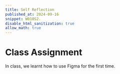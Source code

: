 ```yaml
---
title: Self Reflection
published_at: 2024-09-16
snippet: W010S2.
disable_html_sanitization: true
allow_math: true
---
```


# Class Assignment

In class, we learnt how to use Figma for the first time.